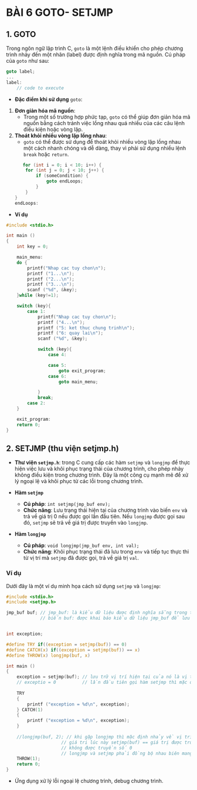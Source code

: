 
# BÀI 6 GOTO- SETJMP
## 1. GOTO

Trong ngôn ngữ lập trình C, `goto` là một lệnh điều khiển cho phép chương trình nhảy đến một nhãn (label) được định nghĩa trong mã nguồn. Cú pháp của `goto` như sau:

```c
goto label;
...
label:
    // code to execute
```
- **Đặc điểm khi sử dụng** `goto`:
1. **Đơn giản hóa mã nguồn**:
   - Trong một số trường hợp phức tạp, `goto` có thể giúp đơn giản hóa mã nguồn bằng cách tránh việc lồng nhau quá nhiều của các câu lệnh điều kiện hoặc vòng lặp.
2. **Thoát khỏi nhiều vòng lặp lồng nhau**:
   - `goto` có thể được sử dụng để thoát khỏi nhiều vòng lặp lồng nhau một cách nhanh chóng và dễ dàng, thay vì phải sử dụng nhiều lệnh `break` hoặc `return`.
   ```c
      for (int i = 0; i < 10; i++) {
       for (int j = 0; j < 10; j++) {
           if (someCondition) {
               goto endLoops;
           }
       }
   }
   endLoops:
   ```

- **Ví dụ**
```c
#include <stdio.h>

int main ()
{
    int key = 0;

    main_menu:
    do {
        printf("Nhap cac tuy chon\n");
        printf ("1...\n");
        printf ("2...\n");
        printf ("3...\n");
        scanf ("%d", &key);
    }while (key!=1);

    switch (key){
        case 1:
            printf("Nhap cac tuy chon\n");
            printf ("4...\n");
            printf ("5: ket thuc chung trinh\n");
            printf ("6: quay lai\n");
            scanf ("%d", &key);

            switch (key){
                case 4:

                case 5:
                    goto exit_program;
                case 6:
                    goto main_menu;

            }  
            break;
        case 2:
    }

    exit_program:
    return 0;
}
```
## 2. SETJMP (thu viện setjmp.h)

- **Thư viện `setjmp.h`**: trong C cung cấp các hàm `setjmp` và `longjmp` để thực hiện việc lưu và khôi phục trạng thái của chương trình, cho phép nhảy không điều kiện trong chương trình. Đây là một công cụ mạnh mẽ để xử lý ngoại lệ và khôi phục từ các lỗi trong chương trình.

- **Hàm `setjmp`**
    + **Cú pháp**: `int setjmp(jmp_buf env);`
    + **Chức năng**: Lưu trạng thái hiện tại của chương trình vào biến `env` và trả về giá trị 0 nếu được gọi lần đầu tiên. Nếu `longjmp` được gọi sau đó, `setjmp` sẽ trả về giá trị được truyền vào `longjmp`.

- **Hàm `longjmp`**
    + **Cú pháp**: `void longjmp(jmp_buf env, int val);`
    + **Chức năng**: Khôi phục trạng thái đã lưu trong `env` và tiếp tục thực thi từ vị trí mà `setjmp` đã được gọi, trả về giá trị `val`.

### Ví dụ
Dưới đây là một ví dụ minh họa cách sử dụng `setjmp` và `longjmp`:

```c
#include <stdio.h>
#include <setjmp.h>

jmp_buf buf; // jmp_buf: là kiểu dữ liệu được định nghĩa sẵng trong thư viện setjmp.h
             // biến buf: được khai báo kiểu dữ liệu jmp_buf để lưu giá trị hiện tại của chương trình


int exception;

#define TRY if((exception = setjmp(buf)) == 0)
#define CATCH(x) if((exception = setjmp(buf)) == x)
#define THROW(x) longjmp(buf, x)

int main ()
{
    exception = setjmp(buf); // lưu trữ vị trí hiện tại của nó là vị trí mà dòng hiện tại đang đứng
    // exceptio = 0          // lần đầu tiên gọi hàm setjmp thì mặc định trả về số 0
    
    TRY
    {
        printf ("exception = %d\n", exception);
    } CATCH(1)
    {
        printf ("exception = %d\n", exception);
    }
    
    //longjmp(buf, 2); // khi gặp longjmp thì mặc định nhảy về vị trí setjmp
                     // giá tri lúc này setjmp(buf) == giá trị được truyền vào khi goi hàm longjmp
                     // không được truyền số 0
                     // longjmp và setjmp phải đồng bộ nhau biên mang kiểu dữ liệu jmp_buf 
    THROW(1);
    return 0;
}
```

- Ứng dụng xử lý lỗi ngoại lệ chương trình, debug chương trình.